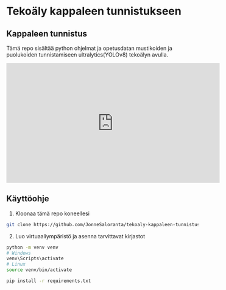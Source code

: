 # Tekoäly kappaleen tunnistukseen

## Kappaleen tunnistus

Tämä repo sisältää python ohjelmat ja opetusdatan mustikoiden ja puolukoiden tunnistamiseen ultralytics(YOLOv8) tekoälyn avulla.

<iframe width="560" height="315" src="https://www.youtube.com/embed/cgUFzw-SbsA" frameborder="0" allow="accelerometer; autoplay; clipboard-write; encrypted-media; gyroscope; picture-in-picture" allowfullscreen></iframe>

## Käyttöohje

1. Kloonaa tämä repo koneellesi

```bash
git clone https://github.com/JonneSaloranta/tekoaly-kappaleen-tunnistus.git
```

2. Luo virtuaaliympäristö ja asenna tarvittavat kirjastot

```bash
python -m venv venv
# Windows
venv\Scripts\activate
# Linux
source venv/bin/activate
```

```bash
pip install -r requirements.txt
```
